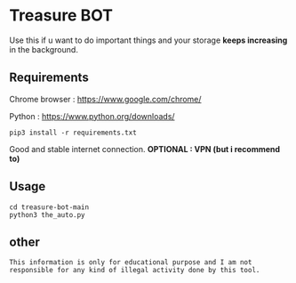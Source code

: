 # Treasure BOT
Use this if u want to do important things and your storage **keeps increasing** in the background.

## Requirements

Chrome browser : https://www.google.com/chrome/

Python : https://www.python.org/downloads/

```
pip3 install -r requirements.txt
```
Good and stable internet connection.
**OPTIONAL : VPN (but i recommend to)**

## Usage

```
cd treasure-bot-main
python3 the_auto.py
```

## other
    This information is only for educational purpose and I am not responsible for any kind of illegal activity done by this tool.
